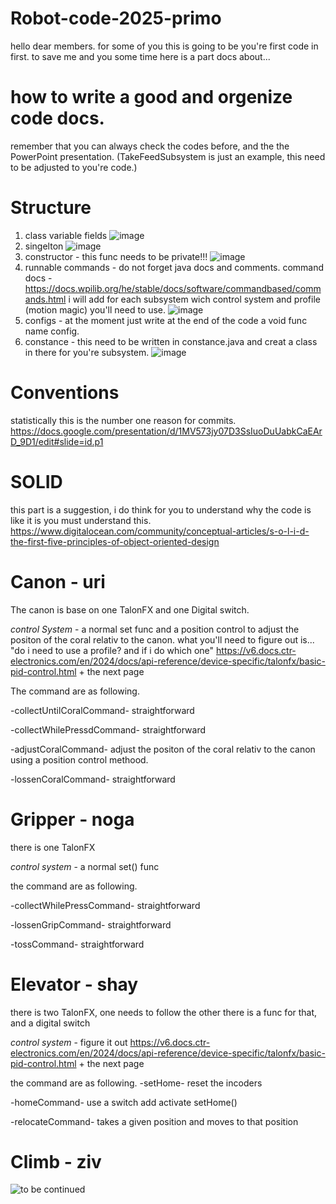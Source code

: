 # Robot-code-2025-primo

hello dear members. for some of you this is going to be you're first code in first.
to save me and you some time here is a part docs about...

# how to write a good and orgenize code docs.
remember that you can always check the codes before, and the the PowerPoint presentation.
(TakeFeedSubsystem is just an example, this need to be adjusted to you're code.)
# Structure    
  1. class variable fields
![image](https://github.com/user-attachments/assets/f1cc25c7-ef6a-4d9f-84fd-1953aab39079)
  2. singelton
![image](https://github.com/user-attachments/assets/887cd142-e0a6-4ac0-a5f3-0eb8af915e5b)
  3. constructor - this func needs to be private!!! 
![image](https://github.com/user-attachments/assets/28df7ca6-497b-4b6a-925f-bd9a64b774b4)
  4. runnable commands - do not forget java docs and comments.
  command docs - https://docs.wpilib.org/he/stable/docs/software/commandbased/commands.html
  i will add for each subsystem wich control system and profile (motion magic) you'll need to use. 
![image](https://github.com/user-attachments/assets/842af8af-1284-487f-85de-1c9b4be87084)
  5. configs - at the moment just write at the end of the code a void func name config. 
  6. constance - this need to be written in constance.java and creat a class in there for you're subsystem.
![image](https://github.com/user-attachments/assets/5f019f1a-9da0-48de-9990-91d03c8ea541)

# Conventions 
  statistically this is the number one reason for commits. 
  https://docs.google.com/presentation/d/1MV573jy07D3SsIuoDuUabkCaEArD_9D1/edit#slide=id.p1
# SOLID 
  this part is a suggestion, i do think for you to understand why the code is like it is you must understand this. 
  https://www.digitalocean.com/community/conceptual-articles/s-o-l-i-d-the-first-five-principles-of-object-oriented-design

# Canon - uri
The canon is base on one TalonFX and one Digital switch.
 
*control System* - a normal set func and a position control to adjust the positon of the coral relativ to the canon.
what you'll need to figure out is... "do i need to use a profile? and if i do which one"
https://v6.docs.ctr-electronics.com/en/2024/docs/api-reference/device-specific/talonfx/basic-pid-control.html + the next page 

The command are as following.

-collectUntilCoralCommand- straightforward

-collectWhilePressdCommand- straightforward

-adjustCoralCommand- adjust the positon of the coral relativ to the canon using a position control methood.

-lossenCoralCommand- straightforward

# Gripper - noga
there is one TalonFX
 
*control system* - a normal set() func

 the command are as following.

-collectWhilePressCommand- straightforward

-lossenGripCommand- straightforward

-tossCommand- straightforward

# Elevator - shay
there is two TalonFX, one needs to follow the other there is a func for that, and a digital switch

*control system* - figure it out https://v6.docs.ctr-electronics.com/en/2024/docs/api-reference/device-specific/talonfx/basic-pid-control.html + the next page 

 the command are as following.
-setHome- reset the incoders

-homeCommand- use a switch add activate setHome()

-relocateCommand- takes a given position and moves to that position

# Climb - ziv
![to be continued](https://github.com/user-attachments/assets/7db5fb63-70b3-4646-9a80-58158f3e28ee)



